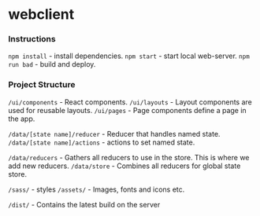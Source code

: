 # webclient

### Instructions

`npm install` - install dependencies.
`npm start` - start local web-server.
`npm run bad` - build and deploy.

### Project Structure

`/ui/components` - React components.
`/ui/layouts` - Layout components are used for reusable layouts. 
`/ui/pages` - Page components define a page in the app.  

`/data/[state name]/reducer` - Reducer that handles named state. 
`/data/[state name]/actions` - actions to set named state.

`/data/reducers` - Gathers all reducers to use in the store. This is where we add new reducers.
`/data/store` - Combines all reducers for global state store.

`/sass/` - styles
`/assets/` - Images, fonts and icons etc.

`/dist/` - Contains the latest build on the server